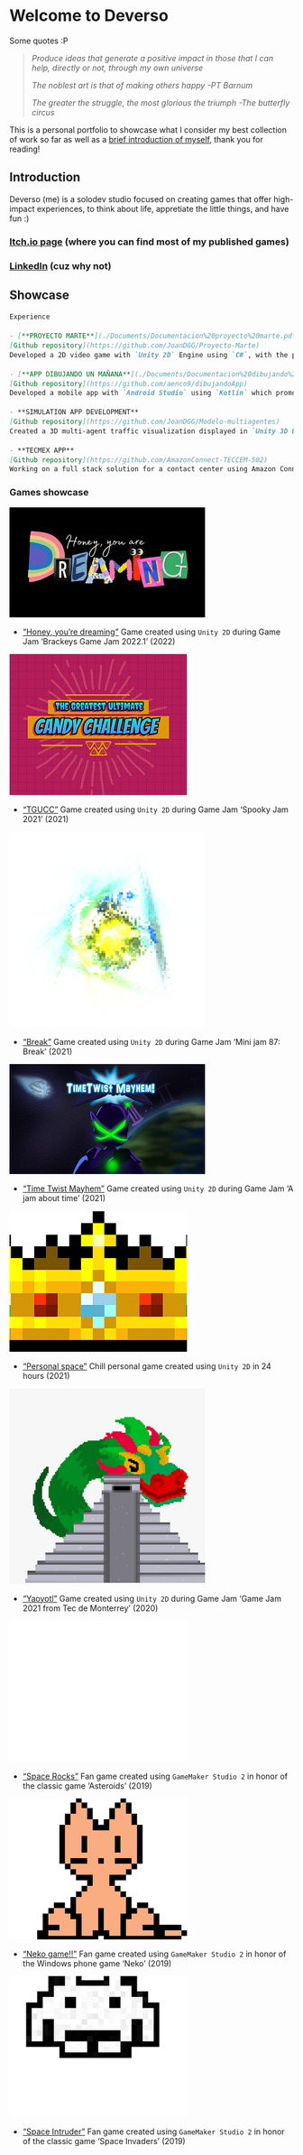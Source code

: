# Welcome to Deverso

Some quotes :P
> _Produce ideas that generate a positive impact in those that I can help, directly or not, through my own universe_
> 
> _The noblest art is that of making others happy -PT Barnum_
> 
> _The greater the struggle, the most glorious the triumph -The butterfly circus_

This is a personal portfolio to showcase what I consider my best collection of work so far as well as a [brief introduction of myself](https://github.com/JoanDGG/JoanDGG.github.io/blob/main/README.md#introduction), thank you for reading!

## Introduction

Deverso (me) is a solodev studio focused on creating games that offer high-impact experiences, to think about life, appretiate the little things, and have fun :)

### [Itch.io page](https://deversogg.itch.io) (where you can find most of my published games)

### [LinkedIn](https://www.linkedin.com/in/joan-daniel-guerrero-garcia/) (cuz why not)

## Showcase
```markdown
Experience

- [**PROYECTO MARTE**](./Documents/Documentacion%20proyecto%20marte.pdf)
[Github repository](https://github.com/JoanDGG/Proyecto-Marte)
Developed a 2D video game with `Unity 2D` Engine using `C#`, with the purpose of spreading STEAM’s mission while obtaining user’s data through a `MySQL` database.

- [**APP DIBUJANDO UN MAÑANA**](./Documents/Documentacion%20dibujando%20un%20ma%C3%B1ana.pdf)
[Github repository](https://github.com/aenco9/dibujandoApp)
Developed a mobile app with `Android Studio` using `Kotlin` which promotes the activities and donations done by the foundation Dibujando un mañana. Connected the app with a `Firebase` database and uses the `PayPal` services.

- **SIMULATION APP DEVELOPMENT**
[Github repository](https://github.com/JoanDGG/Modelo-multiagentes)
Created a 3D multi-agent traffic visualization displayed in `Unity 3D Engine`, using `Mesa AI` agent framework in `Python`.

- **TECMEX APP**
[Github repository](https://github.com/AmazonConnect-TECCEM-502)
Working on a full stack solution for a contact center using Amazon Connect and AWS services, producing the interface with React
```

### Games showcase

![Honey, you’re dreaming](./Images/Honey%20youre%20dreaming.png)
*	[“Honey, you’re dreaming”](https://arcade-dogo.itch.io/honey-youre-dreaming) Game created using `Unity 2D` during Game Jam ‘Brackeys Game Jam 2022.1’ (2022)

![TGUCC](./Images/TGUCC.png)
*	[“TGUCC”](https://deversogg.itch.io/tgucc) Game created using `Unity 2D` during Game Jam ‘Spooky Jam 2021’ (2021)

![Break](./Images/Break.png)
*	[“Break”](https://arcade-dogo.itch.io/break) Game created using `Unity 2D` during Game Jam ‘Mini jam 87: Break’ (2021)

![Time Twist Mayhem](./Images/Time%20twist%20mayhem.jpg)
*	[“Time Twist Mayhem”](https://deversogg.itch.io/time-twist-mayhem) Game created using `Unity 2D` during Game Jam ‘A jam about time’ (2021)

![Personal space](./Images/Personal%20space.png)
*	[“Personal space”](https://deversogg.itch.io/personal-space) Chill personal game created using `Unity 2D` in 24 hours (2021)

![Yaoyotl](./Images/Yaoyotl.png)
*	[“Yaoyotl”](https://dany-guy.itch.io/yaoyotl) Game created using `Unity 2D` during Game Jam ‘Game Jam 2021 from Tec de Monterrey’ (2020)

![Space Rocks](./Images/Space%20rocks.png)
*	[“Space Rocks”](https://deversogg.itch.io/space-rocks) Fan game created using `GameMaker Studio 2` in honor of the classic game ‘Asteroids’ (2019)

![Neko game!!](./Images/Neko%20game.png)
*	[“Neko game!!”](https://deversogg.itch.io/neko-game) Fan game created using `GameMaker Studio 2` in honor of the Windows phone game ‘Neko’ (2019)

![Space Intruder](./Images/Space%20intruders.png)
*	[“Space Intruder”](https://deversogg.itch.io/space-intruders) Fan game created using `GameMaker Studio 2` in honor of the classic game ‘Space Invaders’ (2019) 
